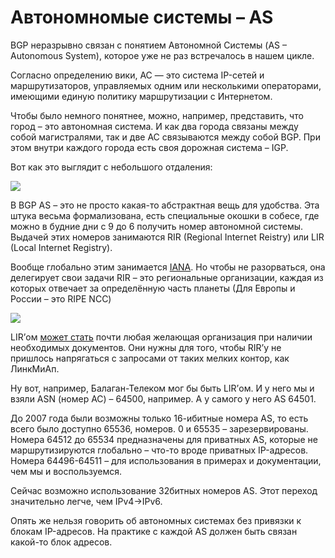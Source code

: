# Автономномые системы – AS

BGP неразрывно связан с понятием Автономной Системы (AS – Autonomous System), которое уже не раз встречалось в нашем цикле.  

Согласно определению вики, АС — это система IP-сетей и маршрутизаторов, управляемых одним или несколькими операторами, имеющими единую политику маршрутизации с Интернетом.  

Чтобы было немного понятнее, можно, например, представить, что город – это автономная система. И как два города связаны между собой магистралями, так и две АС связываются между собой BGP. При этом внутри каждого города есть своя дорожная система – IGP.  

Вот как это выглядит с небольшого отдаления:  

![](http://img-fotki.yandex.ru/get/5642/83739833.27/0_b9006_172c0d96_XL.png)  

В BGP AS – это не просто какая-то абстрактная вещь для удобства. Эта штука весьма формализована, есть специальные окошки в собесе, где можно в будние дни с 9 до 6 получить номер автономной системы. Выдачей этих номеров занимаются RIR (Regional Internet Reistry) или LIR (Local Internet Registry).  

Вообще глобально этим занимается [IANA](http://ru.wikipedia.org/wiki/IANA). Но чтобы не разорваться, она делегирует свои задачи RIR – это региональные организации, каждая из которых отвечает за определённую часть планеты (Для Европы и России – это RIPE NCC)  

![](http://upload.wikimedia.org/wikipedia/commons/thumb/9/95/Regional_Internet_Registries_world_map.svg/800px-Regional_Internet_Registries_world_map.svg.png)  

LIR’ом [может стать](http://www.ripe.net/lir-services/member-support/info/faqs/faq-joining) почти любая желающая организация при наличии необходимых документов. Они нужны для того, чтобы RIR’у не пришлось напрягаться с запросами от таких мелких контор, как ЛинкМиАп.  

Ну вот, например, Балаган-Телеком мог бы быть LIR’ом. И у него мы и взяли ASN (номер АС) – 64500, например. А у самого у него AS 64501.  

До 2007 года были возможны только 16-ибитные номера AS, то есть всего было доступно 65536, номеров. 0 и 65535 – зарезервированы.  
Номера 64512 до 65534 предназначены для приватных AS, которые не маршрутизируются глобально – что-то вроде приватных IP-адресов.  
Номера 64496-64511 – для использования в примерах и документации, чем мы и воспользуемся.  

Сейчас возможно использование 32битных номеров AS. Этот переход значительно легче, чем IPv4->IPv6.  

Опять же нельзя говорить об автономных системах без привязки к блокам IP-адресов. На практике с каждой AS должен быть связан какой-то блок адресов.  
